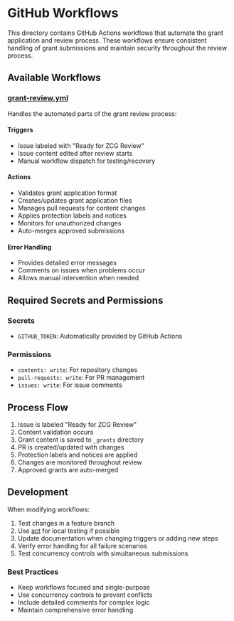 # GitHub Workflows

This directory contains GitHub Actions workflows that automate the grant application and review process. These workflows ensure consistent handling of grant submissions and maintain security throughout the review process.

## Available Workflows

### [grant-review.yml](./grant-review.yml)
Handles the automated parts of the grant review process:

#### Triggers
- Issue labeled with "Ready for ZCG Review"
- Issue content edited after review starts
- Manual workflow dispatch for testing/recovery

#### Actions
- Validates grant application format
- Creates/updates grant application files
- Manages pull requests for content changes
- Applies protection labels and notices
- Monitors for unauthorized changes
- Auto-merges approved submissions

#### Error Handling
- Provides detailed error messages
- Comments on issues when problems occur
- Allows manual intervention when needed

## Required Secrets and Permissions

### Secrets
- `GITHUB_TOKEN`: Automatically provided by GitHub Actions

### Permissions
- `contents: write`: For repository changes
- `pull-requests: write`: For PR management
- `issues: write`: For issue comments

## Process Flow

1. Issue is labeled "Ready for ZCG Review"
2. Content validation occurs
3. Grant content is saved to `_grants` directory
4. PR is created/updated with changes
5. Protection labels and notices are applied
6. Changes are monitored throughout review
7. Approved grants are auto-merged

## Development

When modifying workflows:
1. Test changes in a feature branch
2. Use [act](https://github.com/nektos/act) for local testing if possible
3. Update documentation when changing triggers or adding new steps
4. Verify error handling for all failure scenarios
5. Test concurrency controls with simultaneous submissions

### Best Practices
- Keep workflows focused and single-purpose
- Use concurrency controls to prevent conflicts
- Include detailed comments for complex logic
- Maintain comprehensive error handling
